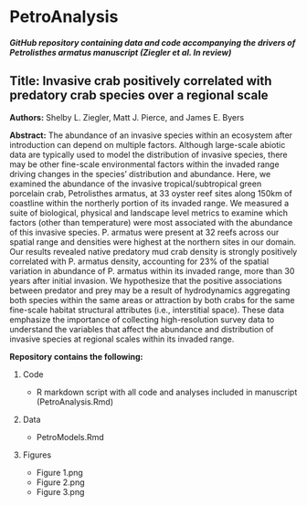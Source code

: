 # PetroAnalysis

##### GitHub repository containing data and code accompanying the drivers of Petrolisthes armatus manuscript (Ziegler et al. In review)

## Title: Invasive crab positively correlated with predatory crab species over a regional scale

**Authors:** Shelby L. Ziegler, Matt J. Pierce, and James E. Byers

**Abstract:** The abundance of an invasive species within an ecosystem after introduction can depend on multiple factors. Although large-scale abiotic data are typically used to model the distribution of invasive species, there may be other fine-scale environmental factors within the invaded range driving changes in the species’ distribution and abundance. Here, we examined the abundance of the invasive tropical/subtropical green porcelain crab, Petrolisthes armatus, at 33 oyster reef sites along 150km of coastline within the northerly portion of its invaded range. We measured a suite of biological, physical and landscape level metrics to examine which factors (other than temperature) were most associated with the abundance of this invasive species. P. armatus were present at 32 reefs across our spatial range and densities were highest at the northern sites in our domain. Our results revealed native predatory mud crab density is strongly positively correlated with P. armatus density, accounting for 23% of the spatial variation in abundance of P. armatus within its invaded range, more than 30 years after initial invasion. We hypothesize that the positive associations between predator and prey may be a result of hydrodynamics aggregating both species within the same areas or attraction by both crabs for the same fine-scale habitat structural attributes (i.e., interstitial space). These data emphasize the importance of collecting high-resolution survey data to understand the variables that affect the abundance and distribution of invasive species at regional scales within its invaded range. 


**Repository contains the following:**

1. Code
   - R markdown script with all code and analyses included in manuscript (PetroAnalysis.Rmd)
   
2. Data
   - PetroModels.Rmd
   
3. Figures
   - Figure 1.png
   - Figure 2.png
   - Figure 3.png
   
